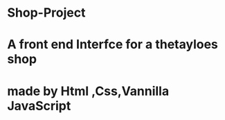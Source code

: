 # Shop-Project


# A front end Interfce for  a thetayloes shop 
# made by Html ,Css,Vannilla JavaScript 
